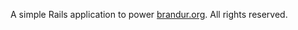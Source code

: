A simple Rails application to power [brandur.org](http://brandur.org "Website of Brandur Leach"). All rights reserved.
